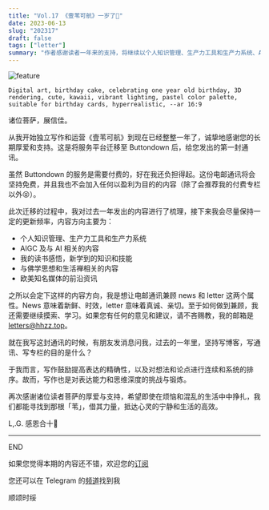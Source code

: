 ```yaml
---
title: "Vol.17 《壹苇可航》一岁了🎉"
date: 2023-06-13
slug: "202317"
draft: false
tags: ["letter"]
summary: "作者感谢读者一年来的支持，将继续以个人知识管理、生产力工具和生产力系统、AIGC、读书感悟、佛学思想和生活禅、欧美知名媒体的前沿资讯为主要内容方向，保持电邮通讯的新鲜时效和真诚亲切。作者认为写作是对表达能力和思维深度的挑战与锻炼，希望读者能在生活中寻找到那根「苇」，借其力量，抵达心灵的宁静和生活的高效。"
---
```


![feature](https://cos.justgoidea.com/justgoidea/uPic/2023/06/13/s4PgZS.png)

`Digital art, birthday cake, celebrating one year old birthday, 3D rendering, cute, kawaii, vibrant lighting, pastel color palette, suitable for birthday cards, hyperrealistic, --ar 16:9`

诸位菩萨，展信佳。

从我开始独立写作和运营《壹苇可航》到现在已经整整一年了，诚挚地感谢您的长期厚爱和支持。这是将服务平台迁移至 Buttondown 后，给您发出的第一封通讯。

虽然 Buttondown 的服务是需要付费的，好在我还负担得起。这份电邮通讯将会坚持免费，并且我也不会加入任何以盈利为目的的内容（除了会推荐我的付费专栏以外😝）。

此次迁移的过程中，我对过去一年发出的内容进行了梳理，接下来我会尽量保持一定的更新频率，内容方向主要为：

- 个人知识管理、生产力工具和生产力系统
- AIGC 及与 AI 相关的内容
- 我的读书感悟，新学到的知识和技能
- 与佛学思想和生活禅相关的内容
- 欧美知名媒体的前沿资讯

之所以会定下这样的内容方向，我是想让电邮通讯兼顾 news 和 letter 这两个属性。News 意味着新鲜、时效，letter 意味着真诚、亲切。至于如何做到兼顾，我还需要继续摸索、学习。如果您有任何的意见和建议，请不吝赐教，我的邮箱是 letters@hhzz.top。

就在我写这封通讯的时候，有朋友发消息问我，过去的一年里，坚持写博客，写通讯、写专栏的目的是什么？

于我而言，写作鼓励提高表达的精确性，以及对想法和论点进行连续和系统的排序。故而，写作也是对表达能力和思维深度的挑战与锻炼。

再次感谢诸位读者菩萨的厚爱与支持，希望即使在烦恼和混乱的生活中中挣扎，我们都能寻找到那根「苇」，借其力量，抵达心灵的宁静和生活的高效。

L,.G. 感恩合十🙏

---

END

如果您觉得本期的内容还不错，欢迎您的[订阅](https://justgoidea.com/newsletter/)

您还可以在 Telegram 的[频道](https://t.me/justgoidea)找到我

顺颂时绥
